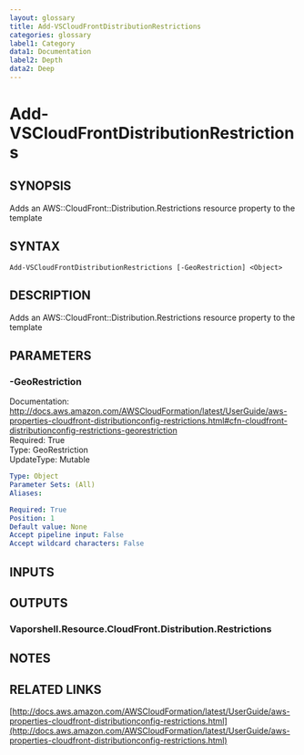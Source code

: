 ```yaml
---
layout: glossary
title: Add-VSCloudFrontDistributionRestrictions
categories: glossary
label1: Category
data1: Documentation
label2: Depth
data2: Deep
---
```


# Add-VSCloudFrontDistributionRestrictions

## SYNOPSIS
Adds an AWS::CloudFront::Distribution.Restrictions resource property to the template

## SYNTAX

```
Add-VSCloudFrontDistributionRestrictions [-GeoRestriction] <Object>
```

## DESCRIPTION
Adds an AWS::CloudFront::Distribution.Restrictions resource property to the template

## PARAMETERS

### -GeoRestriction
Documentation: http://docs.aws.amazon.com/AWSCloudFormation/latest/UserGuide/aws-properties-cloudfront-distributionconfig-restrictions.html#cfn-cloudfront-distributionconfig-restrictions-georestriction    
Required: True    
Type: GeoRestriction    
UpdateType: Mutable

```yaml
Type: Object
Parameter Sets: (All)
Aliases: 

Required: True
Position: 1
Default value: None
Accept pipeline input: False
Accept wildcard characters: False
```

## INPUTS

## OUTPUTS

### Vaporshell.Resource.CloudFront.Distribution.Restrictions

## NOTES

## RELATED LINKS

[http://docs.aws.amazon.com/AWSCloudFormation/latest/UserGuide/aws-properties-cloudfront-distributionconfig-restrictions.html](http://docs.aws.amazon.com/AWSCloudFormation/latest/UserGuide/aws-properties-cloudfront-distributionconfig-restrictions.html)

